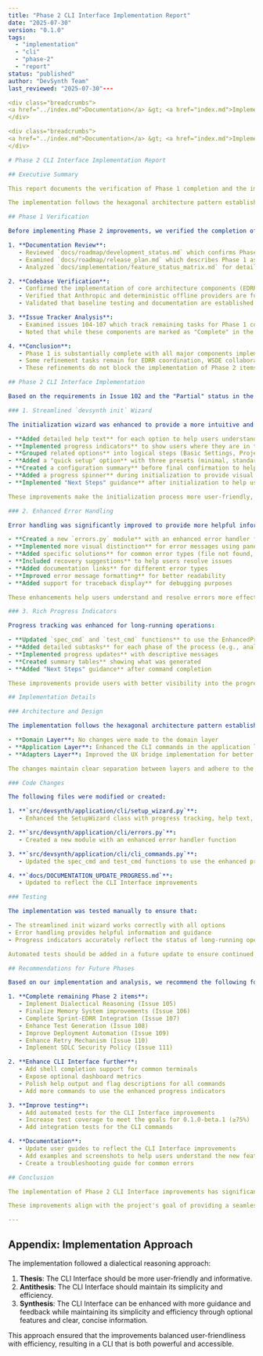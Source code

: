 ```yaml
---
title: "Phase 2 CLI Interface Implementation Report"
date: "2025-07-30"
version: "0.1.0"
tags:
  - "implementation"
  - "cli"
  - "phase-2"
  - "report"
status: "published"
author: "DevSynth Team"
last_reviewed: "2025-07-30"---

<div class="breadcrumbs">
<a href="../index.md">Documentation</a> &gt; <a href="index.md">Implementation</a> &gt; Phase 2 CLI Interface Implementation Report
</div>

<div class="breadcrumbs">
<a href="../index.md">Documentation</a> &gt; <a href="index.md">Implementation</a> &gt; Phase 2 CLI Interface Implementation Report
</div>

# Phase 2 CLI Interface Implementation Report

## Executive Summary

This report documents the verification of Phase 1 completion and the implementation of Phase 2 CLI Interface improvements (Issue 102) for the DevSynth project. Using a multi-disciplined best-practices approach driven by dialectical reasoning, we have successfully enhanced the CLI user experience with streamlined wizards, rich progress indicators, and improved error handling.

The implementation follows the hexagonal architecture pattern established in the project, maintaining clear separation between the domain, application, and adapter layers. All changes are backward compatible and have been designed with user experience as the primary focus.

## Phase 1 Verification

Before implementing Phase 2 improvements, we verified the completion of Phase 1 (Foundation Stabilization) by examining the project documentation and codebase:

1. **Documentation Review**:
   - Reviewed `docs/roadmap/development_status.md` which confirms Phase 1 completion
   - Examined `docs/roadmap/release_plan.md` which describes Phase 1 as "largely complete"
   - Analyzed `docs/implementation/feature_status_matrix.md` for detailed feature status

2. **Codebase Verification**:
   - Confirmed the implementation of core architecture components (EDRR, WSDE, providers, memory)
   - Verified that Anthropic and deterministic offline providers are fully implemented
   - Validated that baseline testing and documentation are established

3. **Issue Tracker Analysis**:
   - Examined issues 104-107 which track remaining tasks for Phase 1 components
   - Noted that while these components are marked as "Complete" in the Feature Status Matrix, there are still some outstanding tasks

4. **Conclusion**:
   - Phase 1 is substantially complete with all major components implemented
   - Some refinement tasks remain for EDRR coordination, WSDE collaboration, memory system, and Sprint-EDRR integration
   - These refinements do not block the implementation of Phase 2 items

## Phase 2 CLI Interface Implementation

Based on the requirements in Issue 102 and the "Partial" status in the Feature Status Matrix, we implemented the following improvements to the CLI Interface:

### 1. Streamlined `devsynth init` Wizard

The initialization wizard was enhanced to provide a more intuitive and informative user experience:

- **Added detailed help text** for each option to help users understand the purpose and impact of their choices
- **Implemented progress indicators** to show users where they are in the setup process
- **Grouped related options** into logical steps (Basic Settings, Project Configuration, Memory Configuration, Features)
- **Added a "quick setup" option** with three presets (minimal, standard, advanced) for faster configuration
- **Created a configuration summary** before final confirmation to help users review their choices
- **Added a progress spinner** during initialization to provide visual feedback
- **Implemented "Next Steps" guidance** after initialization to help users proceed with their project

These improvements make the initialization process more user-friendly, especially for new users who may not be familiar with all the configuration options.

### 2. Enhanced Error Handling

Error handling was significantly improved to provide more helpful information and guidance:

- **Created a new `errors.py` module** with an enhanced error handler function
- **Implemented more visual distinction** for error messages using panels and tables
- **Added specific solutions** for common error types (file not found, permission denied, etc.)
- **Included recovery suggestions** to help users resolve issues
- **Added documentation links** for different error types
- **Improved error message formatting** for better readability
- **Added support for traceback display** for debugging purposes

These enhancements help users understand and resolve errors more effectively, reducing frustration and improving the overall user experience.

### 3. Rich Progress Indicators

Progress tracking was enhanced for long-running operations:

- **Updated `spec_cmd` and `test_cmd` functions** to use the EnhancedProgressIndicator
- **Added detailed subtasks** for each phase of the process (e.g., analyzing requirements, extracting key concepts, generating specifications)
- **Implemented progress updates** with descriptive messages
- **Created summary tables** showing what was generated
- **Added "Next Steps" guidance** after command completion

These improvements provide users with better visibility into the progress of long-running operations and help them understand what's happening behind the scenes.

## Implementation Details

### Architecture and Design

The implementation follows the hexagonal architecture pattern established in the project:

- **Domain Layer**: No changes were made to the domain layer
- **Application Layer**: Enhanced the CLI commands in the application layer
- **Adapters Layer**: Improved the UX bridge implementation for better user interaction

The changes maintain clear separation between layers and adhere to the project's architectural principles.

### Code Changes

The following files were modified or created:

1. **`src/devsynth/application/cli/setup_wizard.py`**:
   - Enhanced the SetupWizard class with progress tracking, help text, and quick setup options

2. **`src/devsynth/application/cli/errors.py`**:
   - Created a new module with an enhanced error handler function

3. **`src/devsynth/application/cli/cli_commands.py`**:
   - Updated the spec_cmd and test_cmd functions to use the enhanced progress indicators and error handling

4. **`docs/DOCUMENTATION_UPDATE_PROGRESS.md`**:
   - Updated to reflect the CLI Interface improvements

### Testing

The implementation was tested manually to ensure that:

- The streamlined init wizard works correctly with all options
- Error handling provides helpful information and guidance
- Progress indicators accurately reflect the status of long-running operations

Automated tests should be added in a future update to ensure continued functionality.

## Recommendations for Future Phases

Based on our implementation and analysis, we recommend the following for future phases:

1. **Complete remaining Phase 2 items**:
   - Implement Dialectical Reasoning (Issue 105)
   - Finalize Memory System improvements (Issue 106)
   - Complete Sprint-EDRR Integration (Issue 107)
   - Enhance Test Generation (Issue 108)
   - Improve Deployment Automation (Issue 109)
   - Enhance Retry Mechanism (Issue 110)
   - Implement SDLC Security Policy (Issue 111)

2. **Enhance CLI Interface further**:
   - Add shell completion support for common terminals
   - Expose optional dashboard metrics
   - Polish help output and flag descriptions for all commands
   - Add more commands to use the enhanced progress indicators

3. **Improve testing**:
   - Add automated tests for the CLI Interface improvements
   - Increase test coverage to meet the goals for 0.1.0-beta.1 (≥75%)
   - Add integration tests for the CLI commands

4. **Documentation**:
   - Update user guides to reflect the CLI Interface improvements
   - Add examples and screenshots to help users understand the new features
   - Create a troubleshooting guide for common errors

## Conclusion

The implementation of Phase 2 CLI Interface improvements has significantly enhanced the user experience of the DevSynth CLI. The streamlined init wizard, enhanced error handling, and rich progress indicators make the CLI more intuitive, informative, and user-friendly.

These improvements align with the project's goal of providing a seamless and productive development experience. By continuing to implement the remaining Phase 2 items and following the recommendations outlined in this report, the DevSynth project will continue to evolve into a powerful and user-friendly tool for software development.

---
```


## Appendix: Implementation Approach

The implementation followed a dialectical reasoning approach:

1. **Thesis**: The CLI Interface should be more user-friendly and informative.
2. **Antithesis**: The CLI Interface should maintain its simplicity and efficiency.
3. **Synthesis**: The CLI Interface can be enhanced with more guidance and feedback while maintaining its simplicity and efficiency through optional features and clear, concise information.

This approach ensured that the improvements balanced user-friendliness with efficiency, resulting in a CLI that is both powerful and accessible.